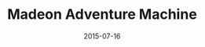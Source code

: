 ---
id: adventuremachine
layout: spotlight
collection: spotlight
type: spotlight
published: false

date: 2015-07-16
article:
  written_on: 2015-07-16
  updated_on: 2015-07-16
authors:
  - pbakaus

tags: 
- music
- promotion
scores:
  pagespeed:
      speed: 53
      ux: 90
  webpagetest:
      value: 33914
      result: http://www.webpagetest.org/result/150710_W2_CY/

title: "Madeon Adventure Machine"
link: http://www.madeon.fr/adventuremachine/
developer: ??? ???

description: "A clever promotion for Madeon's new album that is a fun drum machine."
pros: |
  The Adventure Machine is a really simple app, but it does its job quite well. By utilizing Web Audio and optionally Web Midi (yes – you can connect your own synthesizer!), the newly created loops that appear by the touch of a button sync perfectly, and the interface works well on mobile, especially when installed to homescreen.
cons: |
  The load time (see WebPageTest score) on mobile 3G could be significantly improved if the the precaching of all beats and loops was removed or done in a smarter way. Gzip compression on assets is missing and and easy fix, and the touch targets are slightly too small for smaller screens.

interview:
  - question: Why the web?
    answer: |
      We wanted the project to be available to as many people as possible around the world. We also wanted as many people to interact with it as possible, so we needed to remove every potential barrier to entry.
  - question: What worked really well during development?
    answer: |
      We used the Web MIDI API for the first time for this project. Interacting with a website using a MIDI instrument is an amazing feeling.
  - question: If you could have any API to improve your app, what would it be?
    answer: |
      For this web app, tbh, there are ways we could improve it, but there are already APIs we could use to help with this.
      
  - question: |
      What happened after launch?
    answer: |
      It exceeded all hopes and expectations. It got to #2 on the front page of reddit, and had almost half a million users within the first month. It also generated a substantial number of album sales and tour ticket purchases.
---